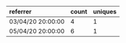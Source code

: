 | referrer          | count | uniques |
| :---------------- | :---- | :------ |
| 03/04/20 20:00:00 | 4     | 1       |
| 05/04/20 20:00:00 | 6     | 1       |